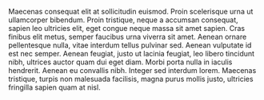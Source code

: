 Maecenas consequat elit at sollicitudin euismod. Proin scelerisque urna ut ullamcorper bibendum. Proin tristique, neque a accumsan consequat, sapien leo ultricies elit, eget congue neque massa sit amet sapien. Cras finibus elit metus, semper faucibus urna viverra sit amet. Aenean ornare pellentesque nulla, vitae interdum tellus pulvinar sed. Aenean vulputate id est nec semper. Aenean feugiat, justo ut lacinia feugiat, leo libero tincidunt nibh, ultrices auctor quam dui eget diam. Morbi porta nulla in iaculis hendrerit. Aenean eu convallis nibh. Integer sed interdum lorem. Maecenas tristique, turpis non malesuada facilisis, magna purus mollis justo, ultricies fringilla sapien quam at nisl.